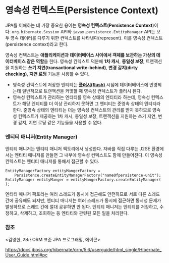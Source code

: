 # 영속성 컨텍스트(Persistence Context)

JPA를 이해하는 데 가장 중요한 용어는 **영속성 컨텍스트(Persistence Context**)이다. `org.hibernate.Session` API와 `javax.persistence.EntityManager` API는 모두 영속 데이터를 다루기 위한 컨텍스트를 나타낸다(represent). 이를 영속성 컨텍스트(persistence context)라고 한다.

영속성 컨텍스트는 **애플리케이션과 데이터베이스 사이에서 객체를 보관하는 가상의 데이터베이스 같은 역할**을 한다. 영속성 컨텍스트 덕분에 **1차 캐시**, **동일성 보장**, 트랜잭션을 지원하는 **쓰기 지연(transactional write-behind)**, **변경 감지(dirty checking)**, **지연 로딩** 기능을 사용할 수 있다.

- 영속성 컨텍스트에 저장한 엔티티는 **[플러시(flush)](https://docs.jboss.org/hibernate/orm/5.6/userguide/html_single/Hibernate_User_Guide.html#flushing)** 시점에 데이터베이스에 반영되는데 일반적으로 트랜잭션을 커밋할 때 영속성 컨텍스트가 플러시 된다.
- 영속성 컨텍스트가 관리하는 엔티티를 영속 상태의 엔티티라 하는데, 영속성 컨텍스트가 해당 엔티티를 더 이상 관리하지 못하면 그 엔티티는 준영속 상태의 엔티티라 한다. 준영속 상태의 엔티티는 더는 영속성 컨텍스트의 관리를 받지 못하므로 영속성 컨텍스트가 제공하는 1차 캐시, 동일성 보장, 트랜잭션을 지원하는 쓰기 지연, 변경 감지, 지연 로딩 같은 기능들을 사용할 수 없다.

### 엔티티 매니저(Entity Manager)

엔티티 매니저는 엔티티 매니저 팩토리에서 생성한다. 자바를 직접 다루는 J2SE 환경에서는 엔티티 매니저를 만들면 그 내부에 영속성 컨텍스트도 함께 만들어진다. 이 영속성 컨텍스트는 엔티티 매니저를 통해서 접근할 수 있다.

```
EntityManagerFactory entityMangerFactory =
    Persistence.createEntityManagerFactory("nameOfpersistence-unit");
EntityManager entityManger = entityMangerFactory.createEntityManager( );

```

엔티티 매니저 팩토리는 여러 스레드가 동시에 접근해도 안전하므로 서로 다른 스레드 간에 공유해도 되지만, 엔티티 매니저는 여러 스레드가 동시에 접근하면 동시성 문제가 발생하므로 스레드 간에 절대 공유하면 안 된다. 엔티티 매니저는 엔티티를 저장하고, 수정하고, 삭제하고, 조회하는 등 엔티티와 관련된 모든 일을 처리한다.

### 참조

<김영한, 자바 ORM 표준 JPA 프로그래밍, 에이콘>

https://docs.jboss.org/hibernate/orm/5.6/userguide/html_single/Hibernate_User_Guide.html#pc

